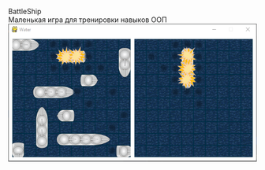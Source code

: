 BattleShip  
Маленькая игра для тренировки навыков ООП  
![Интерфейс](./images/interface_initial.png)